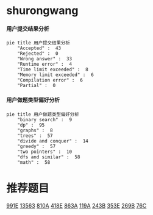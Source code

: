 # shurongwang

<!-- tabs:start -->



#### **用户提交结果分析**

```mermaid
pie title 用户提交结果分析
    "Accepted" :  43
    "Rejected" :  0
    "Wrong answer" :  33
    "Runtime error" :  4
    "Time limit exceeded" :  8
    "Memory limit exceeded" :  6
    "Compilation error" :  6
    "Partial" :  0
```

#### **用户做题类型偏好分析**

```mermaid
pie title 用户做题类型偏好分析
    "binary search" :  9
    "dp" :  95
    "graphs" :  8
    "trees" :  57
    "divide and conquer" :  14
    "greedy" :  57
    "two pointers" :  10
    "dfs and similar" :  58
    "math" :  58
```



<!-- tabs:end -->
# 推荐题目
[991E](https://codeforces.com/contest/991/problem/E)
[13563](https://codeforces.com/contest/1356/problem/3)
[810A](https://codeforces.com/contest/810/problem/A)
[418E](https://codeforces.com/contest/418/problem/E)
[863A](https://codeforces.com/contest/863/problem/A)
[119A](https://codeforces.com/contest/119/problem/A)
[243B](https://codeforces.com/contest/243/problem/B)
[353E](https://codeforces.com/contest/353/problem/E)
[269B](https://codeforces.com/contest/269/problem/B)
[76C](https://codeforces.com/contest/76/problem/C)
